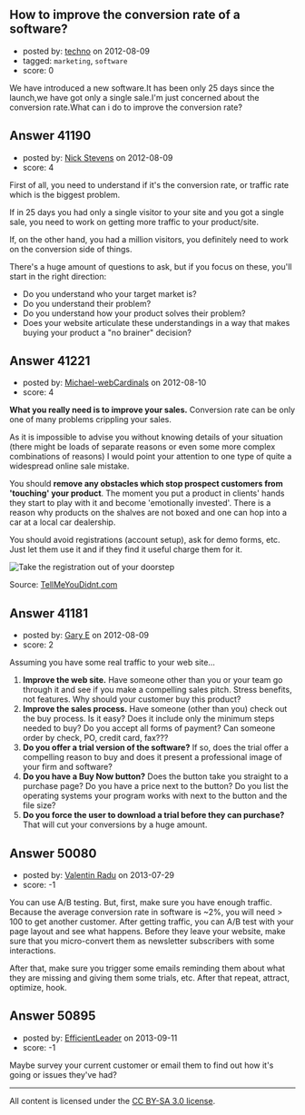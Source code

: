 ## How to improve the conversion rate of a software?

- posted by: [techno](https://stackexchange.com/users/-1/17329-techno) on 2012-08-09
- tagged: `marketing`, `software`
- score: 0

We have introduced a new software.It has been only 25 days since the launch,we have got only a single sale.I'm just concerned about the conversion rate.What can i do to improve the conversion rate?


## Answer 41190

- posted by: [Nick Stevens](https://stackexchange.com/users/-1/15902-nick-stevens) on 2012-08-09
- score: 4

First of all, you need to understand if it's the conversion rate, or traffic rate which is the biggest problem. 

If in 25 days you had only a single visitor to your site and you got a single sale, you need to work on getting more traffic to your product/site.

If, on the other hand, you had a million visitors, you definitely need to work on the conversion side of things.

There's a huge amount of questions to ask, but if you focus on these, you'll start in the right direction:

 - Do you understand who your target market is?  
 - Do you understand their problem?  
 - Do you understand how your product solves their problem?
 - Does your website articulate these understandings in a way that makes buying your product a "no brainer" decision?


## Answer 41221

- posted by: [Michael-webCardinals](https://stackexchange.com/users/-1/18642-michael-webcardinals) on 2012-08-10
- score: 4

<p><strong>What you really need is to improve your sales.</strong> Conversion rate can be only one of many problems crippling your sales. </p>

<p>As it is impossible to advise you without knowing details of your situation (there might be loads of separate reasons or even some more complex combinations of reasons) I would point your attention to one type of quite a widespread online sale mistake.</p>

<p>You should <strong>remove any obstacles which stop prospect customers from 'touching' your product</strong>. The moment you put a product in clients' hands they start to play with it and become 'emotionally invested'. There is a reason why products on the shalves are not boxed and one can hop into a car at a local car dealership.</p>

<p>You should avoid registrations (account setup), ask for demo forms, etc. Just let them use it and if they find it useful charge them for it.</p>

<p><img src="http://i.stack.imgur.com/QPpWs.png" alt="Take the registration out of your doorstep"></p>

<p>Source: <a href="http://www.tellmeyoudidnt.com/take-the-registration-out-of-your-dorstep.html" rel="nofollow">TellMeYouDidnt.com</a></p>



## Answer 41181

- posted by: [Gary E](https://stackexchange.com/users/-1/2587-gary-e) on 2012-08-09
- score: 2

Assuming you have some real traffic to your web site...
 
1. **Improve the web site.** Have someone other than you or your team go through it and see if you make a compelling sales pitch. Stress benefits, not features. Why should your customer buy this product?
 2. **Improve the sales process.** Have someone (other than you) check out the buy process. Is it easy? Does it include only the minimum steps needed to buy? Do you accept all forms of payment? Can someone order by check, PO, credit card, fax???
 3. **Do you offer a trial version of the software?** If so, does the trial offer a compelling reason to buy and does it present a professional image of your firm and software?
 4. **Do you have a Buy Now button?** Does the button take you straight to a purchase page? Do you have a price next to the button? Do you list the operating systems your program works with next to the button and the file size?
 5. **Do you force the user to download a trial before they can purchase?** That will cut your conversions by a huge amount.



## Answer 50080

- posted by: [Valentin Radu](https://stackexchange.com/users/-1/26573-valentin-radu) on 2013-07-29
- score: -1

You can use A/B testing. 
But, first, make sure you have enough traffic.
Because the average conversion rate in software is ~2%, you will need > 100 to get another customer.
After getting traffic, you can A/B test with your page layout and see what happens.
Before they leave your website, make sure that you micro-convert them as newsletter subscribers with some interactions.

After that, make sure you trigger some emails reminding them about what they are missing and giving them some trials, etc. After that repeat, attract, optimize, hook.



## Answer 50895

- posted by: [EfficientLeader](https://stackexchange.com/users/-1/27825-efficientleader) on 2013-09-11
- score: -1

Maybe survey your current customer or email them to find out how it's going or issues they've had?



---

All content is licensed under the [CC BY-SA 3.0 license](https://creativecommons.org/licenses/by-sa/3.0/).
